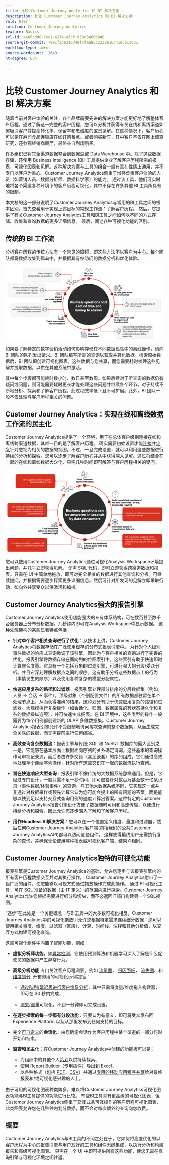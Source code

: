 ```yaml
---
title: 比较 Customer Journey Analytics 和 BI 解决方案
description: 比较 Customer Journey Analytics 和 BI 解决方案
role: User
solution: Customer Journey Analytics
feature: Basics
exl-id: ae66cd06-7ec1-4174-a3cf-939c3a66b840
source-git-commit: 7991f2be316349fcfaa85c2338e16c41d5b130b1
workflow-type: tm+mt
source-wordcount: '1649'
ht-degree: 65%

---
```


# 比较 Customer Journey Analytics 和 BI 解决方案

随着当前对客户体验的关注，各个品牌需要先进的解决方案才能更好地了解整体客户历程。通过了解这一完整的客户历程，您可以分析并获得有关在线和离线渠道如何吸引客户并提高转化率、保留率和忠诚度的宝贵见解。在这种情况下，客户历程可以是在寿司食品连锁店在线订购餐点。或者购买新车，其中客户不仅在网上调查研究，还参观经销商展厅，最终亲自到场购买。

许多组织已将其全渠道数据整合到数据湖或 Data Warehouse 中。除了这些数据存储，还使用 Business intelligence (BI) 工具提供企业了解客户历程所需的报表、可视化图表和见解。这种解决方案与工具的组合一般有意在性质上通用，并不专门以客户为重心。Customer Journey Analytics侧重于增强负责客户体验的人员（如营销人员、数据分析师、数据科学家）的能力。 通过该工具，他们可实时地将各个渠道各种环境下的客户历程可视化，其中不存在许多其他 BI 工具所具有的限制。

本文档的这一部分说明了Customer Journey Analytics与常用的BI工具之间的根本区别，首先查看用于实现上述目标的常规工作流：了解客户历程。 然后，它提供了有关Customer Journey Analytics工具和BI工具之间如何以不同的方式存储、收集和查询数据的更多详细信息。 最后，阐述各种可视化功能的区别。

## 传统的 BI 工作流

分析客户历程的传统方法有一个常见的障碍，即这些方法不以客户为中心。每个团队都将数据收集到孤岛中，并根据其有权访问的数据分析和优化体验。

![传统BI工作流，如本节中所述](./assets/biworkflow.png)

如果要了解特定的数字营销活动如何影响存储在不同数据孤岛中的离线操作，请向 BI 团队的队列发出请求。BI 团队编写所需的查询以获取并转化数据。检索原始数据后，BI 团队即创建可视化图表。这些数据与您共享，而您需要耗时梳理这些见解并提取数据，以供在其他系统中激活。

其中每个步骤都可能耗时数小时、数日甚至数周。如果后续对于所查询的数据仍有疑问或问题，则可能需要耗时更长才能处理这些问题并继续各个环节。对于持续不断地分析、探索和了解客户历程，此过程效率低下且不可扩展。此外，BI 团队一般不仅处理与客户历程相关的问题。

## Customer Journey Analytics：实现在线和离线数据工作流的民主化

Customer Journey Analytics提供了一个环境，用于在总体客户级别连接在线和离线跨渠道数据，其唯一目的是了解客户历程。 确实需要初始设置才能[连接](/help/connections/overview.md)并[定义](/help/data-views/data-views.md)针对您视为相关的数据的视图。不过，一旦完成设置，就可以利用这些数据进行持续的分析和探索。您可以逐步了解客户历程并从中获得深入见解。通过将结合在一起的在线和离线数据大众化，只需几秒时间即可解答与客户历程相关的疑问。

![Customer Journey Analytics工作流，如本节所述](./assets/cjaworkflow.png)

您可以使用Customer Journey Analytics通过可视化Analysis Workspace环境提出问题，并几乎立即获得见解。 无需 SQL 代码，即可立即获得跨渠道数据和报表。只需在 UI 中简单地拖放，即可对完全相关的数据进行其他查询和分析。可继续提问，并根据需要逐步探索更多详细信息。然后可针对所发现的见解立即采取行动，如向外共享受众以供激活和编排。

## Customer Journey Analytics强大的报告引擎

Customer Journey Analytics使用功能强大的专有体系结构，可在数百甚至数千台服务器上分布分析数据，几秒钟内即可在Analysis Workspace中显示数据。 这种处理架构的某些显著特点包括：

* **针对单个客户相关查询进行了优化**：从技术上讲，Customer Journey Analytics将数据存储在广泛使用缓存的分布式报表引擎中。 为针对个人级别事件数据的响应式查询微调了该引擎，因此为与客户相关的查询进行了完善的优化。报表引擎将数据存储在面向列的位图索引中，这些索引有助于快速即时计算聚合度量。它具有一个包括万象的过滤引擎，可进行强大的分段/受众分析。并且它深刻理解数据点之间的顺序，这有助于分析这些数据点上的行为（事情发生的顺序）以及使用各种复杂的模型分配属性。

* **快速应用复杂的路径和过滤器**：报表引擎处理部分排序的分层数据集（例如，人员 -> 会话 -> 事件）。顶级对象（个别配置文件）的所有数据都驻留在单个处理节点上，从而获得准确的结果。这种划分有助于快速应用复杂的路径和过滤器。大规模执行复杂操作（如会话化、归因、数据属性的有状态持久化和复杂的数据操纵选项），并可快速生成报表。在 BI 环境中，这些类型的操作一般需要为每个用例都创建新的 OLAP 多维数据集。Customer Journey Analytics报表引擎允许不受限制地访问每次查询的整个数据集，从而生成完全关联的数据，而无需提前进行任何缩减。

* **高效查询复杂数据流**：报表引擎与传统 SQL 和 NoSQL 数据库的最大区别之一是，它能够在基本层面上根据面向序列的关系确定谓词。这些基本的查询操作可审视记录流，而后者由许多交错（甚至嵌套）的序列组成。它们通过高效地处理单个连续序列操作，针对所有这些交织在一起的数据流执行查询。

* **旨在快速响应大型查询**：报表引擎不像传统的大数据系统那样通用。但是，它经过专门设计，一般只需不足一秒时间，即可应答针对数百万甚至数十亿条记录（事件数据/体验事件）的查询。与其他大数据系统不同，它实现这一点并非通过对数据采样或预先计算它认为您可能会提出的所有问题的答案。而是能够以快到足以支持交互式查询用例的速度计算出答案。这种特定的Customer Journey Analytics报告引擎设计方便了数据随时可用和高速传输，以便进行持续分析和探索，因此允许您逐步深入了解和了解客户历程。

* **用作Headless BI解决方案**：您可以在一个位置定义维度、量度和过滤器，然后任何Customer Journey Analytics客户端(包括我们的公共Customer Journey AnalyticsAPI)都可以访问这些组件。 这样使得最终用户无需执行复杂的查询，并确保无论使用哪种报表或可视化客户端，结果均相同。

## Customer Journey Analytics独特的可视化功能

报表引擎是Customer Journey Analytics的基础，允许您逐步与该报表引擎内的所有客户历程数据交互并对其执行操作。 Customer Journey Analytics附带了一组广泛的组件，使您能够以可视方式通过拖放操作完成此操作。 通过 BI 可视化工具，可在 SQL 准备的数据（由 IT 定义）的范围内进行探索。Customer Journey Analytics允许您根据需要进行细分和切块，而不必返回IT部门构建另一个SQL视图。

“逐步”在此处是一个关键概念：与BI工具中的大多数可视化相反，Customer Journey Analytics中的可视化拖放UI允许您根据特定需求连续细分数据：您可以使用相关量度、维度、过滤器（区段）、计算、时间线、注释和其他分析值，以交互方式构建可视化查询。

这些可视化组件中内置了智能功能，例如：

* **虚拟分析师功能**，如[异常检测](/help/analysis-workspace/virtual-analyst/c-anomaly-detection/anomaly-detection.md)，它使用预测算法和机器学习深入了解是什么促使您的数据中产生异常行为。

* **高级分析功能** 专门关注客户历程洞察，例如 [流量图](/help/analysis-workspace/visualizations/c-flow/flow.md)， [归因面板](/help/analysis-workspace/c-panels/attribution.md)， [流失图](/help/analysis-workspace/visualizations/fallout/fallout-flow.md)、和 [维度划分](/help/components/dimensions/t-breakdown-fa.md). 开箱即用的可视化示例包括：

   * [通过队列/延迟表进行客户维系分析](/help/analysis-workspace/visualizations/cohort-table/cohort-use-cases.md)，其中只需将度量/维度拖入构建器，即可在 30 秒内完成，

   * [流失](/help/analysis-workspace/visualizations/fallout/configuring-fallout.md)/[流量](/help/analysis-workspace/visualizations/c-flow/create-flow.md)可视化。不到一分钟即可完成设置。

* **在逐步探索的每一步都有分段功能**：只要认为有意义，即可将受众发布回 Experience Platform 以及从那里发布到任何支持的目标。

* 完全[可自定义](/help/data-views/component-settings/persistence.md)的&#x200B;**会话化**：由您确定会话作为客户历程中某个渠道的一部分何时开始和结束。

* **监管和民主化**：在Customer Journey Analytics中创建的功能板可以是：

   * 为组织中的其他个人[策划](/help/analysis-workspace/curate-share/curate.md)以供持续探索、
   * 使用 [Report Builder](/help/report-builder/report-buider-overview.md)（专用插件）导出到 Excel、
   * 以各种格式（包括 [PDF](/help/analysis-workspace/curate-share/download-send.md)、[CSV](/help/analysis-workspace/curate-share/download-send.md)）并通过[专用的移动应用程序](/help/mobile-app/home.md)[共享](/help/analysis-workspace/curate-share/share-projects.md)给对最终报表和/或可视化感兴趣的人士。

由于可用的可视化图表种类繁多，难以将Customer Journey Analytics可视化图表功能与BI工具提供的功能进行比较。 有些BI工具具有更高级的可视化图表，但Customer Journey Analytics侧重于交互式且可互操作的客户历程可视化图表，此类图表允许您在几秒钟内划分数据，而不会对每次额外的查询向您收费。


## 概要

Customer Journey Analytics与BI工具的不同之处在于，它如何将高度优化的以客户历程为中心的报告引擎与用户友好的工具和组件无缝集成，以执行分析和构建报告和高级可视化图表。 只需在一个 UI 中即可提供所有这些功能，使您无需在查询引擎与可视化环境之间往返。
